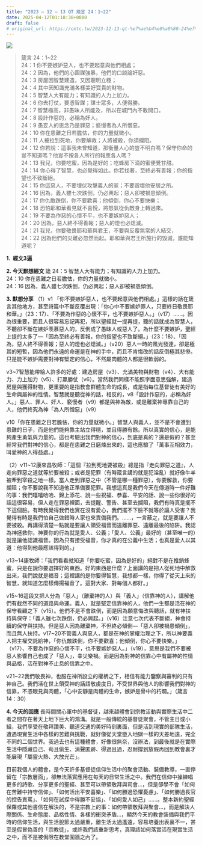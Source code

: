 ```yaml
---
title: "2023 – 12 – 13 QT 箴言 24：1~22"
date: 2025-04-12T01:18:38+0800
draft: false
# original_url: https://cmtc.tw/2023-12-13-qt-%e7%ae%b4%e8%a8%80-24%ef%bc%9a122
---
```


![](/images/qt.jpg)
> 箴言 24：1\~22  
> 24：1 你不要嫉妒惡人，也不要起意與他們相處；  
> 24：2 因為，他們的心圖謀強暴，他們的口談論奸惡。  
> 24：3 房屋因智慧建造，又因聰明立穩；  
> 24：4 其中因知識充滿各樣美好寶貴的財物。  
> 24：5 智慧人大有能力；有知識的人力上加力。  
> 24：6 你去打仗，要憑智謀；謀士眾多，人便得勝。  
> 24：7 智慧極高，非愚昧人所能及，所以在城門內不敢開口。  
> 24：8 設計作惡的，必稱為奸人。  
> 24：9 愚妄人的思念乃是罪惡；褻慢者為人所憎惡。  
> 24：10 你在患難之日若膽怯，你的力量就微小。  
> 24：11 人被拉到死地，你要解救；人將被殺，你須攔阻。  
> 24：12 你若說：這事我未曾知道，那衡量人心的豈不明白嗎？保守你命的豈不知道嗎？他豈不按各人所行的報應各人嗎？  
> 24：13 我兒，你要吃蜜，因為是好的；吃蜂房下滴的蜜便覺甘甜。  
> 24：14 你心得了智慧，也必覺得如此。你若找著，至終必有善報；你的指望也不致斷絕。  
> 24：15 你這惡人，不要埋伏攻擊義人的家；不要毀壞他安居之所。  
> 24：16 因為，義人雖七次跌倒，仍必興起；惡人卻被禍患傾倒。  
> 24：17 你仇敵跌倒，你不要歡喜；他傾倒，你心不要快樂；  
> 24：18 恐怕耶和華看見就不喜悅，將怒氣從仇敵身上轉過來。  
> 24：19 不要為作惡的心懷不平，也不要嫉妒惡人；  
> 24：20 因為，惡人終不得善報；惡人的燈也必熄滅。  
> 24：21 我兒，你要敬畏耶和華與君王，不要與反覆無常的人結交，  
> 24：22 因為他們的災難必忽然而起。耶和華與君王所施行的毀滅，誰能知道呢？

**1.  經文3遍**

**2. 今天默想經文**
箴 24：5 智慧人大有能力；有知識的人力上加力。  
24：10 你在患難之日若膽怯，你的力量就微小。  
24：16 因為，義人雖七次跌倒，仍必興起；惡人卻被禍患傾倒。

**3. 默想分享**
（1）v1 「你不要嫉妒惡人，也不要起意與他們相處。」這樣的話在箴言其他地方，甚至詩篇中不斷反覆出現：「你心中不要嫉妒罪人，只要終日敬畏耶和華。」（23：17）、「不要為作惡的心懷不平，也不要嫉妒惡人。」（v17）……。因為很重要，而且人很容易忘記再犯，所以聖經就一提再提，聽的話就成為智慧人，不聽卻不斷在嫉妒羡慕惡人的，反倒成了愚昧人或惡人了。為什麼不要嫉妒，聖經上提的太多了—「因為至終必有善報，你的指望也不致斷絕。」（23：18）、「因為，惡人終不得善報；惡人的燈也必熄滅。」（v20）惡人一時的風光發達，卻是極其的短暫，因為他們永遠的命運是在神的手中，而且不肯悔改的話反倒極其悲慘。只是能不嫉妒需要對神有堅定的信心，不然屬肉體的人都是很軟弱的。

v3\~7智慧能帶給人許多的好處：建造房屋（v3）、充滿美物與財物（v4）、大有能力、力上加力（v5）、打贏勝仗（v6）。當然我們同樣不能照字面意思強解，建造房屋與獲得財物，更重要的是指教會群體生命的成長，或是指每位基督徒有美好的生命與屬神的性情。智慧就是聽從神的話，相反的，v8「設計作惡的，必稱為奸人。」惡人、罪人、奸人、褻慢者（v9）都是與神為敵，或是離棄神專靠自己的人，他們終究為神「為人所憎惡」（v9）

v10「你在患難之日若膽怯，你的力量就微小。」智慧人與義人，並不是不會遭到患難的日子，而是他們能夠靠主站立得穩，並且得勝有餘。所以真實的信心，是能夠產生勇氣與力量的。這也考驗出我們對神的信心，到底是真的？還是假的？甚至經常我們對神的信心，都是在患難之日磨煉出來的，這也應驗了「萬事互相效力，叫愛神的人得益處。」

（2）v11\~12康來昌牧師：「這個『拉到死地要被殺』總是指『走向罪惡之道』，人走向罪惡之道就等於要被殺；或者是犯罪（有時箴言講的就是犯淫亂）就好像牛羊被牽到宰殺之地一樣。當人走到罪惡之中（不管是哪一種罪惡），你要解救，你要攔阻；你不要說我不知道他正準備要犯罪。我想這真是我們今天在傳道時一件好難的事：我們嘻嘻哈哈、錦上添花、說一些祝福、恭喜、平安的話、說一些你很好的話這很容易，但人走在罪惡裡面，去提醒、警告、甚至去攔阻，我們有時真是擺不下這個臉。有時我覺得我們也實在沒有愛心，我們擺不下臉不就等於讓人受害？我覺得有時是我們怕自己做錯時人家也來責備我們。……，一言蔽之，就是要讓人不要被殺。再講得清楚一點就是要讓人領受福音而遠離罪惡、遠離最後的陷阱。我認為神拯救你，神要你的行為就是愛人、公義；「愛人、公義」最好的（甚至唯一的）就是讓他認識福音。因為只有接受福音，你才真的在公義中生活；也真是愛人以其道：他得到他最應該得到的。」

v13\~14康牧師：「我們看看就知道「你要吃蜜，因為是好的」絕對不是在推銷蜂蜜，只是在說你要選擇好的東西。好的東西是什麼？上面講的是把人從死地中解救出來，我們說就是福音；這裡講的是你要得智慧，我想都一樣，你得了從天上來的智慧，就知道怎麼樣傳揚福音了。這對大家、對每個人都好。」

v15\~16這段又把人分為「惡人」（離棄神的人）與「義人」（信靠神的人），講解他們有截然不同的道路與命運。義人，就是堅定信靠神的人，他們一生都是活在神的保守看顧之下（v15）。他們不是不會跌倒，而是因為願意悔改與聽話，就有神扶持與保守：「義人雖七次跌倒，仍必興起。」（v16）注意七次代表不斷絕，神會持續的保守與扶持。但是惡人因為離棄神，不但終必傾倒—「惡人卻被禍患傾倒」，而且無人扶持。v17\~20不管義人與惡人，都是在神的掌權治理之下，所以神要義人把主權交託給神，「你仇敵跌倒，你不要歡喜；他傾倒，你心不要快樂。」（v17）、不要為作惡的心懷不平，也不要嫉妒惡人。」（v19），意思是我們不要被惡人影響自己也成了「惡人」，幸災樂禍。而是因為對神的信靠心中有屬神的性情與品格，活在對神不止息的信靠之中。

v21\~22我們敬畏神，也服在神所設立的權柄之下，相信有能力鑒察與審判的只有神自己。我們活在世上領受神的話語敬虔度日，不受世界與他人的影響我們對神的信靠，不憑眼見與肉體，「心中安靜是肉體的生命，嫉妒是骨中的朽爛。」（箴言14：30）

**4. 今天的回應**
長時間關心軍中的基督徒，越來越體會到宗教活動與實際生活中二者之間存在著天上地下巨大的鴻溝。就是一般傳統的基督徒聚會，不管主日或小組，我們享受在敬拜讚美、聽道交通的美好時刻裏面，但是活到現實的部隊生活，遭遇現實生活中各樣的苦難與挑戰，就好像從天堂墮入地獄一樣的天差地遠，完全不同的二個世界。我過去也有這種體會，好像很無奈，沒辦法，到最後就是在實際生活中隱藏自己、苟且偷生、消聲匿跡、得過且過，忍耐撐到放假再回到教會裏才能展現「屬靈火熱、大放光芒」。

目前我個人的體會，是今天許多基督徒信仰生活中的聚會活動、裝備教導，一直停留在「宗教層面」，卻無法落實應用在每天的日常生活之中。我們在信仰中操練唱更多的詩歌、分享更多的聖經、甚至可以帶領敬拜與司會…，但是卻學不會「如何在苦難中持守信仰」、「如何活出平安喜樂」、「如何勝過恐懼憂慮」、「如何勝過長官的控告責罵」、「如何在試探中得勝不妥協」、「如何愛人如己」……。整本新約聖經保羅或其他書信在解決的，不是宗教上的事：如何帶領敬拜與聚會…，而是解決人際關係、生命態度、品格性情、各樣的衝突矛盾…，顯然今天的教會裝備與我們平時的信仰生活，與生活脫節太過嚴重，離生活太過遙遠，容易培養出表裏不一，甚至是假冒偽善的「宗教徒」。或許我們該重新思考，真理該如何落實活在現實生活之中，而不是被侷限在教堂圍牆之內了。
